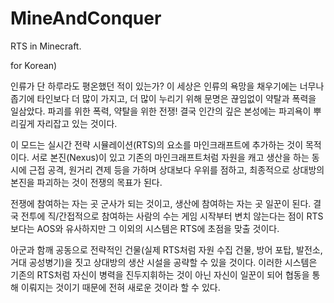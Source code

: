 MineAndConquer
==============

RTS in Minecraft.

for Korean)

  인류가 단 하루라도 평온했던 적이 있는가? 이 세상은 인류의 욕망을 채우기에는 너무나 좁기에 타인보다 더 많이 가지고, 더 많이 누리기 위해 문명은 끊임없이 약탈과 폭력을 일삼았다. 파괴를 위한 폭력, 약탈을 위한 전쟁! 결국 인간의 깊은 본성에는 파괴욕이 뿌리깊게 자리잡고 있는 것이다.
  
   이 모드는 실시간 전략 시뮬레이션(RTS)의 요소를 마인크래프트에 추가하는 것이 목적이다. 서로 본진(Nexus)이 있고 기존의 마인크래프트처럼 자원을 캐고 생산을 하는 동시에 근접 공격, 원거리 견제 등을 가하며 상대보다 우위를 점하고, 최종적으로 상대방의 본진을 파괴하는 것이 전쟁의 목표가 된다.
   
  전쟁에 참여하는 자는 곳 군사가 되는 것이고, 생산에 참여하는 자는 곳 일꾼이 된다. 결국 전투에 직/간접적으로 참여하는 사람의 수는 게임 시작부터 변치 않는다는 점이 RTS보다는 AOS와 유사하지만 그 이외의 시스템은 RTS에 초점을 맞출 것이다.
  
  아군과 함깨 공동으로 전략적인 건물(실제 RTS처럼 자원 수집 건물, 방어 포탑, 발전소, 거대 공성병기)을 짓고 상대방의 생산 시설을 공략할 수 있을 것이다. 이러한 시스템은 기존의 RTS처럼 자신이 병력을 진두지휘하는 것이 아닌 자신이 일꾼이 되어 협동을 통해 이뤄지는 것이기 때문에 전혀 새로운 것이라 할 수 있다.
